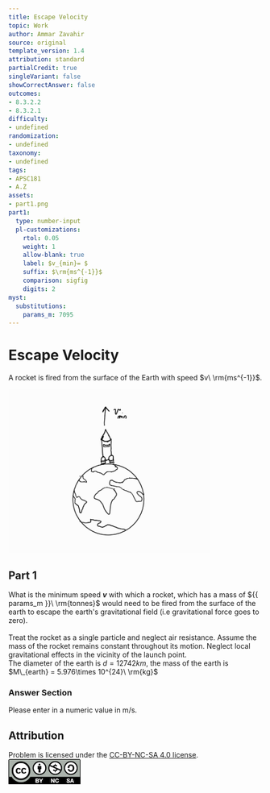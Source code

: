 ```yaml
---
title: Escape Velocity
topic: Work
author: Ammar Zavahir
source: original
template_version: 1.4
attribution: standard
partialCredit: true
singleVariant: false
showCorrectAnswer: false
outcomes:
- 8.3.2.2
- 8.3.2.1
difficulty:
- undefined
randomization:
- undefined
taxonomy:
- undefined
tags:
- APSC181
- A.Z
assets:
- part1.png
part1:
  type: number-input
  pl-customizations:
    rtol: 0.05
    weight: 1
    allow-blank: true
    label: $v_{min}= $
    suffix: $\rm{ms^{-1}}$
    comparison: sigfig
    digits: 2
myst:
  substitutions:
    params_m: 7095
---
```

# Escape Velocity
A rocket is fired from the surface of the Earth with speed $v\ \rm{ms^{-1}}$.

<img src="part1.png" width=400>

## Part 1

What is the minimum speed **$v$** with which a rocket, which has a mass of ${{ params_m }}\ \rm{tonnes}$ would need to be fired from the surface of the earth to escape the earth's gravitational field (i.e gravitational force goes to zero).<br>
<br>Treat the rocket as a single particle and neglect air resistance. Assume the mass of the rocket remains constant throughout its motion. Neglect local gravitational effects in the vicinity of the launch point.
<br>
The diameter of the earth is $d = 12742km$, the mass of the earth is $M\_{earth} = 5.976\times 10^{24}\ \rm{kg}$

### Answer Section

Please enter in a numeric value in m/s.

## Attribution

Problem is licensed under the [CC-BY-NC-SA 4.0 license](https://creativecommons.org/licenses/by-nc-sa/4.0/).<br> ![The Creative Commons 4.0 license requiring attribution-BY, non-commercial-NC, and share-alike-SA license.](https://raw.githubusercontent.com/firasm/bits/master/by-nc-sa.png)